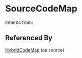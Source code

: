 
# SourceCodeMap

Inherits from: [](..//.md)









## Referenced By

[HybridCodeMap](HybridCodeMap.md) (as source)


